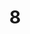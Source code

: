 ---
title: "8"
imageurl: "../src/content/thumbnail/8.webp"
dwnurl: "https://imgs1.thamizhnation.org/8.jpg"
tags: ['thalaivar']
---